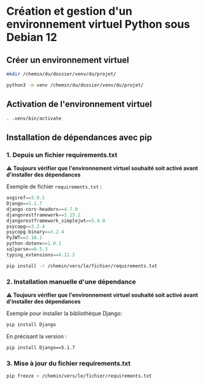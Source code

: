 # Création et gestion d'un environnement virtuel Python sous Debian 12

## Créer un environnement virtuel

```bash
mkdir /chemin/du/dossier/venv/du/projet/
```

```bash
python3 -m venv /chemin/du/dossier/venv/du/projet/
```

## Activation de l'environnement virtuel

```bash
. .venv/bin/activate
```

## Installation de dépendances avec pip

### 1. Depuis un fichier requirements.txt

**⚠️ Toujours vérifier que l'environnement virtuel souhaité soit activé avant d'installer des dépendances**

Exemple de fichier `requirements.txt` :

```js
asgiref==3.8.1
Django==5.1.7
django-cors-headers==4.7.0
djangorestframework==3.15.2
djangorestframework_simplejwt==5.4.0
psycopg==3.2.4
psycopg-binary==3.2.4
PyJWT==2.10.1
python-dotenv==1.0.1
sqlparse==0.5.3
typing_extensions==4.12.2
```

```bash
pip install -r /chemin/vers/le/fichier/requirements.txt
```

### 2. Installation manuelle d'une dépendance

**⚠️ Toujours vérifier que l'environnement virtuel souhaité soit activé avant d'installer des dépendances**

Exemple pour installer la bibliothèque Django:

```bash
pip install Django
```

En précisant la version :

```bash
pip install Django==5.1.7
```

### 3. Mise à jour du fichier requirements.txt

```bash
pip freeze > /chemin/vers/le/fichier/requirements.txt
```
